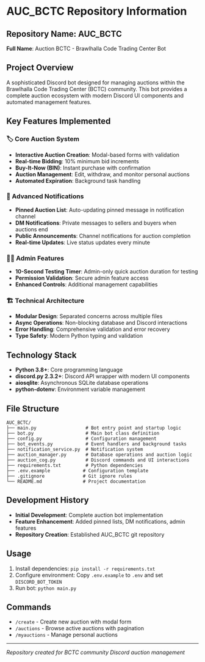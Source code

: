 # AUC_BCTC Repository Information

## Repository Name: AUC_BCTC
**Full Name**: Auction BCTC - Brawlhalla Code Trading Center Bot

## Project Overview
A sophisticated Discord bot designed for managing auctions within the Brawlhalla Code Trading Center (BCTC) community. This bot provides a complete auction ecosystem with modern Discord UI components and automated management features.

## Key Features Implemented

### 🏷️ Core Auction System
- **Interactive Auction Creation**: Modal-based forms with validation
- **Real-time Bidding**: 10% minimum bid increments
- **Buy-It-Now (BIN)**: Instant purchase with confirmation
- **Auction Management**: Edit, withdraw, and monitor personal auctions
- **Automated Expiration**: Background task handling

### 🔔 Advanced Notifications
- **Pinned Auction List**: Auto-updating pinned message in notification channel
- **DM Notifications**: Private messages to sellers and buyers when auctions end
- **Public Announcements**: Channel notifications for auction completion
- **Real-time Updates**: Live status updates every minute

### 👨‍💼 Admin Features
- **10-Second Testing Timer**: Admin-only quick auction duration for testing
- **Permission Validation**: Secure admin feature access
- **Enhanced Controls**: Additional management capabilities

### 🏗️ Technical Architecture
- **Modular Design**: Separated concerns across multiple files
- **Async Operations**: Non-blocking database and Discord interactions
- **Error Handling**: Comprehensive validation and error recovery
- **Type Safety**: Modern Python typing and validation

## Technology Stack
- **Python 3.8+**: Core programming language
- **discord.py 2.3.2+**: Discord API wrapper with modern UI components
- **aiosqlite**: Asynchronous SQLite database operations
- **python-dotenv**: Environment variable management

## File Structure
```
AUC_BCTC/
├── main.py                  # Bot entry point and startup logic
├── bot.py                   # Main bot class definition
├── config.py                # Configuration management
├── bot_events.py            # Event handlers and background tasks
├── notification_service.py  # Notification system
├── auction_manager.py       # Database operations and auction logic
├── auction_cog.py           # Discord commands and UI interactions
├── requirements.txt         # Python dependencies
├── .env.example            # Configuration template
├── .gitignore              # Git ignore rules
└── README.md               # Project documentation
```

## Development History
- **Initial Development**: Complete auction bot implementation
- **Feature Enhancement**: Added pinned lists, DM notifications, admin features
- **Repository Creation**: Established AUC_BCTC git repository

## Usage
1. Install dependencies: `pip install -r requirements.txt`
2. Configure environment: Copy `.env.example` to `.env` and set `DISCORD_BOT_TOKEN`
3. Run bot: `python main.py`

## Commands
- `/create` - Create new auction with modal form
- `/auctions` - Browse active auctions with pagination
- `/myauctions` - Manage personal auctions

---
*Repository created for BCTC community Discord auction management*
